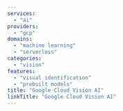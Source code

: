 ```yaml
---
services:
  - "ai"
providers:
  - "gcp"
domains:
  - "machine learning"
  - "serverless"
categories:
  - "vision"
features:
  - "visual identification"
  - "prebuilt models"
title: "Google Cloud Vision AI"
linkTitle: "Google Cloud Vision AI"
---
```

